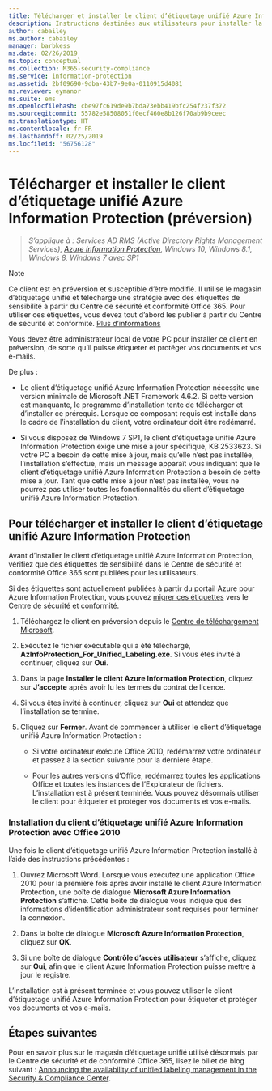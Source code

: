 ```yaml
---
title: Télécharger et installer le client d’étiquetage unifié Azure Information Protection (préversion)
description: Instructions destinées aux utilisateurs pour installer la préversion du client d’étiquetage unifié Azure Information Protection pour Windows, afin de pouvoir classifier et protéger des documents et des e-mails.
author: cabailey
ms.author: cabailey
manager: barbkess
ms.date: 02/26/2019
ms.topic: conceptual
ms.collection: M365-security-compliance
ms.service: information-protection
ms.assetid: 2bf09690-9dba-43b7-9e0a-0110915d4081
ms.reviewer: eymanor
ms.suite: ems
ms.openlocfilehash: cbe97fc619de9b7bda73ebb419bfc254f237f372
ms.sourcegitcommit: 55782e58508051f0ecf460e8b126f70ab9b9ceec
ms.translationtype: HT
ms.contentlocale: fr-FR
ms.lasthandoff: 02/25/2019
ms.locfileid: "56756128"
---
```

# <a name="download-and-install-the-azure-information-protection-unified-labeling-client-preview"></a>Télécharger et installer le client d’étiquetage unifié Azure Information Protection (préversion)

>*S’applique à : Services AD RMS (Active Directory Rights Management Services), [Azure Information Protection](https://azure.microsoft.com/pricing/details/information-protection), Windows 10, Windows 8.1, Windows 8, Windows 7 avec SP1*

> [!NOTE]
> Ce client est en préversion et susceptible d’être modifié. Il utilise le magasin d’étiquetage unifié et télécharge une stratégie avec des étiquettes de sensibilité à partir du Centre de sécurité et conformité Office 365. Pour utiliser ces étiquettes, vous devez tout d’abord les publier à partir du Centre de sécurité et conformité. [Plus d’informations](https://techcommunity.microsoft.com/t5/Security-Privacy-and-Compliance/Announcing-the-availability-of-unified-labeling-management-in/ba-p/262492)

Vous devez être administrateur local de votre PC pour installer ce client en préversion, de sorte qu’il puisse étiqueter et protéger vos documents et vos e-mails.

De plus :

- Le client d’étiquetage unifié Azure Information Protection nécessite une version minimale de Microsoft .NET Framework 4.6.2. Si cette version est manquante, le programme d’installation tente de télécharger et d’installer ce prérequis. Lorsque ce composant requis est installé dans le cadre de l’installation du client, votre ordinateur doit être redémarré.

- Si vous disposez de Windows 7 SP1, le client d’étiquetage unifié Azure Information Protection exige une mise à jour spécifique, KB 2533623. Si votre PC a besoin de cette mise à jour, mais qu’elle n’est pas installée, l’installation s’effectue, mais un message apparaît vous indiquant que le client d’étiquetage unifié Azure Information Protection a besoin de cette mise à jour. Tant que cette mise à jour n’est pas installée, vous ne pourrez pas utiliser toutes les fonctionnalités du client d’étiquetage unifié Azure Information Protection. 

## <a name="to-download-and-install-the-azure-information-protection-unified-labeling-client"></a>Pour télécharger et installer le client d’étiquetage unifié Azure Information Protection

Avant d’installer le client d’étiquetage unifié Azure Information Protection, vérifiez que des étiquettes de sensibilité dans le Centre de sécurité et conformité Office 365 sont publiées pour les utilisateurs. 

Si des étiquettes sont actuellement publiées à partir du portail Azure pour Azure Information Protection, vous pouvez [migrer ces étiquettes](../configure-policy-migrate-labels.md) vers le Centre de sécurité et conformité.

1. Téléchargez le client en préversion depuis le [Centre de téléchargement Microsoft](https://www.microsoft.com/en-us/download/details.aspx?id=57440).

2. Exécutez le fichier exécutable qui a été téléchargé, **AzInfoProtection_For_Unified_Labeling.exe**. Si vous êtes invité à continuer, cliquez sur **Oui**.    

3. Dans la page **Installer le client Azure Information Protection**, cliquez sur **J’accepte** après avoir lu les termes du contrat de licence.

4. Si vous êtes invité à continuer, cliquez sur **Oui** et attendez que l’installation se termine.

6. Cliquez sur **Fermer**. Avant de commencer à utiliser le client d’étiquetage unifié Azure Information Protection :

    - Si votre ordinateur exécute Office 2010, redémarrez votre ordinateur et passez à la section suivante pour la dernière étape.    
        
    - Pour les autres versions d’Office, redémarrez toutes les applications Office et toutes les instances de l’Explorateur de fichiers. L’installation est à présent terminée. Vous pouvez désormais utiliser le client pour étiqueter et protéger vos documents et vos e-mails.

### <a name="installing-the-azure-information-protection-unified-labeling-client-with-office-2010"></a>Installation du client d’étiquetage unifié Azure Information Protection avec Office 2010

Une fois le client d’étiquetage unifié Azure Information Protection installé à l’aide des instructions précédentes :

1. Ouvrez Microsoft Word. Lorsque vous exécutez une application Office 2010 pour la première fois après avoir installé le client Azure Information Protection, une boîte de dialogue **Microsoft Azure Information Protection** s’affiche. Cette boîte de dialogue vous indique que des informations d’identification administrateur sont requises pour terminer la connexion.

2. Dans la boîte de dialogue **Microsoft Azure Information Protection**, cliquez sur **OK**.

3. Si une boîte de dialogue **Contrôle d’accès utilisateur** s’affiche, cliquez sur **Oui**, afin que le client Azure Information Protection puisse mettre à jour le registre.

L’installation est à présent terminée et vous pouvez utiliser le client d’étiquetage unifié Azure Information Protection pour étiqueter et protéger vos documents et vos e-mails.

## <a name="next-steps"></a>Étapes suivantes

Pour en savoir plus sur le magasin d’étiquetage unifié utilisé désormais par le Centre de sécurité et de conformité Office 365, lisez le billet de blog suivant : [Announcing the availability of unified labeling management in the Security & Compliance Center](https://techcommunity.microsoft.com/t5/Security-Privacy-and-Compliance/Announcing-the-availability-of-unified-labeling-management-in/ba-p/262492).
